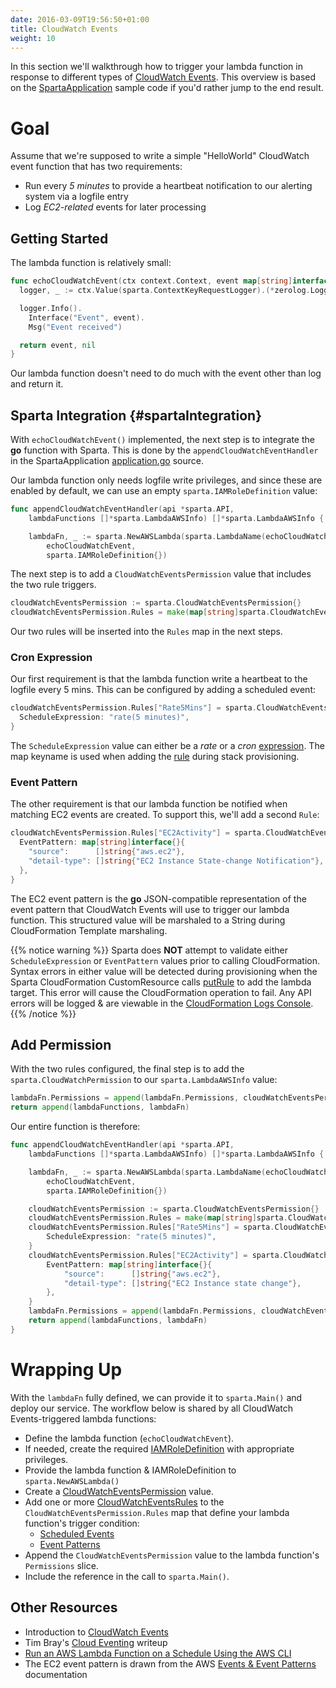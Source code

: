 ```yaml
---
date: 2016-03-09T19:56:50+01:00
title: CloudWatch Events
weight: 10
---
```


In this section we'll walkthrough how to trigger your lambda function in response to different types of [CloudWatch Events](https://aws.amazon.com/blogs/aws/new-cloudwatch-events-track-and-respond-to-changes-to-your-aws-resources/). This overview is based on the [SpartaApplication](https://github.com/mweagle/SpartaApplication) sample code if you'd rather jump to the end result.

# Goal

Assume that we're supposed to write a simple "HelloWorld" CloudWatch event function that has two requirements:

- Run every _5 minutes_ to provide a heartbeat notification to our alerting system via a logfile entry
- Log _EC2-related_ events for later processing

## Getting Started

The lambda function is relatively small:

```go
func echoCloudWatchEvent(ctx context.Context, event map[string]interface{}) (map[string]interface{}, error) {
  logger, _ := ctx.Value(sparta.ContextKeyRequestLogger).(*zerolog.Logger)

  logger.Info().
    Interface("Event", event).
    Msg("Event received")

  return event, nil
}
```

Our lambda function doesn't need to do much with the event other than log and return it.

## Sparta Integration {#spartaIntegration}

With `echoCloudWatchEvent()` implemented, the next step is to integrate the **go** function with Sparta. This is done by the `appendCloudWatchEventHandler` in the SpartaApplication [application.go](https://github.com/mweagle/SpartaApplication/blob/master/application.go) source.

Our lambda function only needs logfile write privileges, and since these are enabled by default, we can use an empty `sparta.IAMRoleDefinition` value:

```go
func appendCloudWatchEventHandler(api *sparta.API,
	lambdaFunctions []*sparta.LambdaAWSInfo) []*sparta.LambdaAWSInfo {

	lambdaFn, _ := sparta.NewAWSLambda(sparta.LambdaName(echoCloudWatchEvent),
		echoCloudWatchEvent,
		sparta.IAMRoleDefinition{})
```

The next step is to add a `CloudWatchEventsPermission` value that includes the two rule triggers.

```go
cloudWatchEventsPermission := sparta.CloudWatchEventsPermission{}
cloudWatchEventsPermission.Rules = make(map[string]sparta.CloudWatchEventsRule, 0)
```

Our two rules will be inserted into the `Rules` map in the next steps.

### Cron Expression

Our first requirement is that the lambda function write a heartbeat to the logfile every 5 mins. This can be configured by adding a scheduled event:

```go
cloudWatchEventsPermission.Rules["Rate5Mins"] = sparta.CloudWatchEventsRule{
  ScheduleExpression: "rate(5 minutes)",
}
```

The `ScheduleExpression` value can either be a _rate_ or a _cron_ [expression](http://docs.aws.amazon.com/AmazonCloudWatch/latest/DeveloperGuide/ScheduledEvents.html). The map keyname is used when adding the [rule](http://docs.aws.amazon.com/AWSJavaScriptSDK/latest/AWS/CloudWatchEvents.html#putRule-property) during stack provisioning.

### Event Pattern

The other requirement is that our lambda function be notified when matching EC2 events are created. To support this, we'll add a second `Rule`:

```go
cloudWatchEventsPermission.Rules["EC2Activity"] = sparta.CloudWatchEventsRule{
  EventPattern: map[string]interface{}{
    "source":      []string{"aws.ec2"},
    "detail-type": []string{"EC2 Instance State-change Notification"},
  },
}
```

The EC2 event pattern is the **go** JSON-compatible representation of the event pattern that CloudWatch Events will use to trigger our lambda function. This structured value will be marshaled to a String during CloudFormation Template marshaling.

{{% notice warning %}}
Sparta does <b>NOT</b> attempt to validate either <code>ScheduleExpression</code> or <code>EventPattern</code> values prior to calling CloudFormation. Syntax errors in either value will be detected during provisioning when the Sparta CloudFormation CustomResource calls <a href="http://docs.aws.amazon.com/AWSJavaScriptSDK/latest/AWS/CloudWatchEvents.html#putRule-property">putRule</a> to add the lambda target. This error will cause the CloudFormation operation to fail. Any API errors will be logged & are viewable in the <a href="https://blogs.aws.amazon.com/application-management/post/TxPYD8JT4CB5UY/View-CloudFormation-Logs-in-the-Console">CloudFormation Logs Console</a>.
{{% /notice %}}

## Add Permission

With the two rules configured, the final step is to add the `sparta.CloudWatchPermission` to our `sparta.LambdaAWSInfo` value:

```go
lambdaFn.Permissions = append(lambdaFn.Permissions, cloudWatchEventsPermission)
return append(lambdaFunctions, lambdaFn)
```

Our entire function is therefore:

```go
func appendCloudWatchEventHandler(api *sparta.API,
	lambdaFunctions []*sparta.LambdaAWSInfo) []*sparta.LambdaAWSInfo {

	lambdaFn, _ := sparta.NewAWSLambda(sparta.LambdaName(echoCloudWatchEvent),
		echoCloudWatchEvent,
		sparta.IAMRoleDefinition{})

	cloudWatchEventsPermission := sparta.CloudWatchEventsPermission{}
	cloudWatchEventsPermission.Rules = make(map[string]sparta.CloudWatchEventsRule, 0)
	cloudWatchEventsPermission.Rules["Rate5Mins"] = sparta.CloudWatchEventsRule{
		ScheduleExpression: "rate(5 minutes)",
	}
	cloudWatchEventsPermission.Rules["EC2Activity"] = sparta.CloudWatchEventsRule{
		EventPattern: map[string]interface{}{
			"source":      []string{"aws.ec2"},
			"detail-type": []string{"EC2 Instance state change"},
		},
	}
	lambdaFn.Permissions = append(lambdaFn.Permissions, cloudWatchEventsPermission)
	return append(lambdaFunctions, lambdaFn)
}
```

# Wrapping Up

With the `lambdaFn` fully defined, we can provide it to `sparta.Main()` and deploy our service. The workflow below is shared by all CloudWatch Events-triggered lambda functions:

- Define the lambda function (`echoCloudWatchEvent`).
- If needed, create the required [IAMRoleDefinition](https://godoc.org/github.com/mweagle/Sparta*IAMRoleDefinition) with appropriate privileges.
- Provide the lambda function & IAMRoleDefinition to `sparta.NewAWSLambda()`
- Create a [CloudWatchEventsPermission](https://godoc.org/github.com/mweagle/Sparta#CloudWatchEventsPermission) value.
- Add one or more [CloudWatchEventsRules](https://godoc.org/github.com/mweagle/Sparta#CloudWatchEventsRule) to the `CloudWatchEventsPermission.Rules` map that define your lambda function's trigger condition:
  - [Scheduled Events](http://docs.aws.amazon.com/AmazonCloudWatch/latest/DeveloperGuide/ScheduledEvents.html)
  - [Event Patterns](http://docs.aws.amazon.com/AmazonCloudWatch/latest/DeveloperGuide/CloudWatchEventsandEventPatterns.html)
- Append the `CloudWatchEventsPermission` value to the lambda function's `Permissions` slice.
- Include the reference in the call to `sparta.Main()`.

## Other Resources

- Introduction to [CloudWatch Events](https://aws.amazon.com/blogs/aws/new-cloudwatch-events-track-and-respond-to-changes-to-your-aws-resources/)
- Tim Bray's [Cloud Eventing](https://www.tbray.org/ongoing/When/201x/2016/01/11/CloudWatch-Events) writeup
- [Run an AWS Lambda Function on a Schedule Using the AWS CLI](http://docs.aws.amazon.com/AmazonCloudWatch/latest/DeveloperGuide/RunLambdaSchedule.html)
- The EC2 event pattern is drawn from the AWS [Events & Event Patterns](http://docs.aws.amazon.com/AmazonCloudWatch/latest/DeveloperGuide/CloudWatchEventsandEventPatterns.html) documentation
